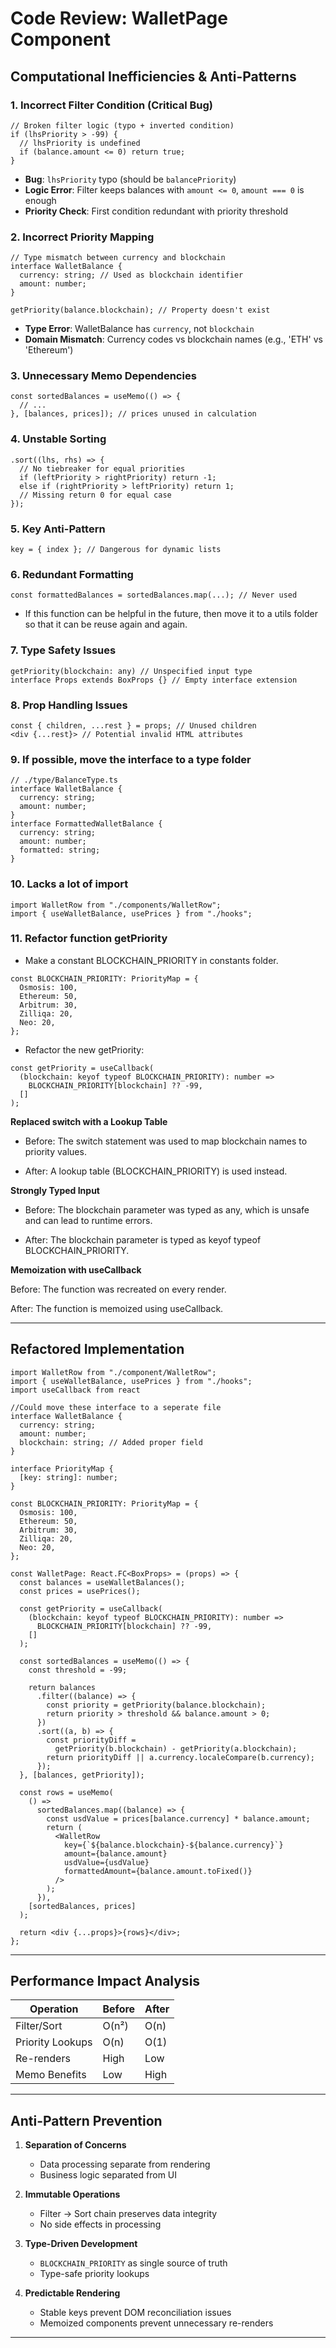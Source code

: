 # Code Review: WalletPage Component

## Computational Inefficiencies & Anti-Patterns

### 1. **Incorrect Filter Condition (Critical Bug)**

```tsx
// Broken filter logic (typo + inverted condition)
if (lhsPriority > -99) {
  // lhsPriority is undefined
  if (balance.amount <= 0) return true;
}
```

- **Bug**: `lhsPriority` typo (should be `balancePriority`)
- **Logic Error**: Filter keeps balances with `amount <= 0`, `amount === 0` is enough
- **Priority Check**: First condition redundant with priority threshold

### 2. **Incorrect Priority Mapping**

```tsx
// Type mismatch between currency and blockchain
interface WalletBalance {
  currency: string; // Used as blockchain identifier
  amount: number;
}

getPriority(balance.blockchain); // Property doesn't exist
```

- **Type Error**: WalletBalance has `currency`, not `blockchain`
- **Domain Mismatch**: Currency codes vs blockchain names (e.g., 'ETH' vs 'Ethereum')

### 3. **Unnecessary Memo Dependencies**

```tsx
const sortedBalances = useMemo(() => {
  // ...
}, [balances, prices]); // prices unused in calculation
```

### 4. **Unstable Sorting**

```tsx
.sort((lhs, rhs) => {
  // No tiebreaker for equal priorities
  if (leftPriority > rightPriority) return -1;
  else if (rightPriority > leftPriority) return 1;
  // Missing return 0 for equal case
});
```

### 5. **Key Anti-Pattern**

```tsx
key = { index }; // Dangerous for dynamic lists
```

### 6. **Redundant Formatting**

```tsx
const formattedBalances = sortedBalances.map(...); // Never used
```

- If this function can be helpful in the future, then move it to a utils folder so that it can be reuse again and again.

### 7. **Type Safety Issues**

```tsx
getPriority(blockchain: any) // Unspecified input type
interface Props extends BoxProps {} // Empty interface extension
```

### 8. **Prop Handling Issues**

```tsx
const { children, ...rest } = props; // Unused children
<div {...rest}> // Potential invalid HTML attributes
```

### 9. **If possible, move the interface to a type folder**

```tsx
// ./type/BalanceType.ts
interface WalletBalance {
  currency: string;
  amount: number;
}
interface FormattedWalletBalance {
  currency: string;
  amount: number;
  formatted: string;
}
```

### 10. **Lacks a lot of import**

```tsx
import WalletRow from "./components/WalletRow";
import { useWalletBalance, usePrices } from "./hooks";
```

### 11. **Refactor function getPriority**

- Make a constant BLOCKCHAIN_PRIORITY in constants folder.

```tsx
const BLOCKCHAIN_PRIORITY: PriorityMap = {
  Osmosis: 100,
  Ethereum: 50,
  Arbitrum: 30,
  Zilliqa: 20,
  Neo: 20,
};
```

- Refactor the new getPriority:

```tsx
const getPriority = useCallback(
  (blockchain: keyof typeof BLOCKCHAIN_PRIORITY): number =>
    BLOCKCHAIN_PRIORITY[blockchain] ?? -99,
  []
);
```

**Replaced switch with a Lookup Table**

- Before: The switch statement was used to map blockchain names to priority values.

- After: A lookup table (BLOCKCHAIN_PRIORITY) is used instead.

**Strongly Typed Input**

- Before: The blockchain parameter was typed as any, which is unsafe and can lead to runtime errors.

- After: The blockchain parameter is typed as keyof typeof BLOCKCHAIN_PRIORITY.

**Memoization with useCallback**

Before: The function was recreated on every render.

After: The function is memoized using useCallback.

---

## Refactored Implementation

```tsx
import WalletRow from "./component/WalletRow";
import { useWalletBalance, usePrices } from "./hooks";
import useCallback from react

//Could move these interface to a seperate file
interface WalletBalance {
  currency: string;
  amount: number;
  blockchain: string; // Added proper field
}

interface PriorityMap {
  [key: string]: number;
}

const BLOCKCHAIN_PRIORITY: PriorityMap = {
  Osmosis: 100,
  Ethereum: 50,
  Arbitrum: 30,
  Zilliqa: 20,
  Neo: 20,
};

const WalletPage: React.FC<BoxProps> = (props) => {
  const balances = useWalletBalances();
  const prices = usePrices();

  const getPriority = useCallback(
    (blockchain: keyof typeof BLOCKCHAIN_PRIORITY): number =>
      BLOCKCHAIN_PRIORITY[blockchain] ?? -99,
    []
  );

  const sortedBalances = useMemo(() => {
    const threshold = -99;

    return balances
      .filter((balance) => {
        const priority = getPriority(balance.blockchain);
        return priority > threshold && balance.amount > 0;
      })
      .sort((a, b) => {
        const priorityDiff =
          getPriority(b.blockchain) - getPriority(a.blockchain);
        return priorityDiff || a.currency.localeCompare(b.currency);
      });
  }, [balances, getPriority]);

  const rows = useMemo(
    () =>
      sortedBalances.map((balance) => {
        const usdValue = prices[balance.currency] * balance.amount;
        return (
          <WalletRow
            key={`${balance.blockchain}-${balance.currency}`}
            amount={balance.amount}
            usdValue={usdValue}
            formattedAmount={balance.amount.toFixed()}
          />
        );
      }),
    [sortedBalances, prices]
  );

  return <div {...props}>{rows}</div>;
};
```

---

## Performance Impact Analysis

| Operation        | Before | After |
| ---------------- | ------ | ----- |
| Filter/Sort      | O(n²)  | O(n)  |
| Priority Lookups | O(n)   | O(1)  |
| Re-renders       | High   | Low   |
| Memo Benefits    | Low    | High  |

---

## Anti-Pattern Prevention

1. **Separation of Concerns**

   - Data processing separate from rendering
   - Business logic separated from UI

2. **Immutable Operations**

   - Filter -> Sort chain preserves data integrity
   - No side effects in processing

3. **Type-Driven Development**

   - `BLOCKCHAIN_PRIORITY` as single source of truth
   - Type-safe priority lookups

4. **Predictable Rendering**
   - Stable keys prevent DOM reconciliation issues
   - Memoized components prevent unnecessary re-renders

---
